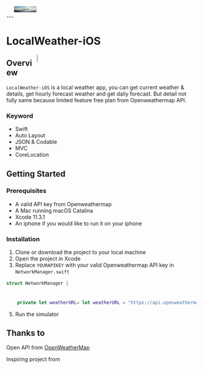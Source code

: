 <div align="center" style="width: 100px; height 60px;"><img src="https://github.com/Aviad94/LocalWeather-iOS/blob/master/Screenshot/localWeather's%20ss.png" width="60%" height="60%" ></div>
---

# LocalWeather-iOS

<div style="width: 100px; height 60px;"><img src="https://im.ezgif.com/tmp/ezgif-1-949cbcda7dbf.gif" width="20%" height="20%" align="right"></div>



## Overview

`LocalWeather-iOS` is a local weather app, you can get current weather & details, get hourly forecast weather and get daily forecast. But detail not fully same because limited feature free plan from Openweathermap API.

### Keyword
- Swift
- Auto Layout
- JSON & Codable
- MVC
- CoreLocation


## Getting Started

### Prerequisites

- A valid API key from Openweathermap
- A Mac running macOS Catalina 
- Xcode 11.3.1
- An iphone if you would like to run it on your iphone

### Installation

1. Clone or download the project to your local machine
2. Open the project in Xcode
3. Replace `YOURAPIKEY` with your valid Openweathermap API key in `NetworkManager.swift`

```swift
struct NetworkManager {

    
    private let weatherURL= let weatherURL = "https://api.openweathermap.org/data/2.5/forecast?appid="YOURAPIKEY"&units=metric" 
```



5. Run the simulator

## Thanks to

Open API from [OpenWeatherMap](https://openweathermap.org/api)

Inspiring project from 
